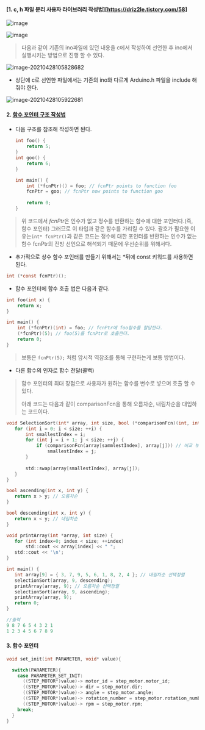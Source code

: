 #### [1. c, h 파일 분리 사용자 라이브러리 작성법][https://driz2le.tistory.com/58]

![image](https://user-images.githubusercontent.com/18729679/116334140-b172d200-a80f-11eb-8ef6-b2763a6c2388.png)

![image](https://user-images.githubusercontent.com/18729679/116334265-dff0ad00-a80f-11eb-933e-a237a3609afe.png)

> 다음과 같이 기존의 ino파일에 있던 내용을 c에서 작성하여 선언한 후 ino에서 실행시키는 방법으로 진행 할 수 있다.



![image-20210428105828682](C:\Users\HJKim\AppData\Roaming\Typora\typora-user-images\image-20210428105828682.png)

- 상단에 c로 선언한 파일에서는 기존의 ino와 다르게 Arduino.h 파일을 include 해줘야 한다.

![image-20210428105922681](C:\Users\HJKim\AppData\Roaming\Typora\typora-user-images\image-20210428105922681.png)



#### 2. [함수 포인터 구조 작성법](https://boycoding.tistory.com/233)

- 다음 구조를 참조해 작성하면 된다.

  ```c
  int foo() { 
      return 5; 
  } 
  int goo() {
      return 6; 
  } 
  
  int main() {
      int (*fcnPtr)() = foo; // fcnPtr points to function foo 
      fcnPtr = goo; // fcnPtr now points to function goo 
      
      return 0; 
  }
  ```

> 위 코드에서 *fcnPtr*은 인수가 없고 정수를 반환하는 함수에 대한 포인터다.(즉, 함수 포인터) 그러므로 이 타입과 같은 함수를 가리킬 수 있다. 괄호가 필요한 이유는`int* fcnPtr()`과 같은 코드는 정수에 대한 포인터를 반환하는 인수가 없는 함수 fcnPtr의 전방 선언으로 해석되기 때문에 우선순위를 위해서다.

- 추가적으로 상수 함수 포인터를 만들기 위해서는 *뒤에 const 키워드를 사용하면 된다.

```c
int (*const fcnPtr)();
```

- 함수 포인터에 함수 호출 법은 다음과 같다.

```c
int foo(int x) { 
    return x; 
} 

int main() { 
    int (*fcnPtr)(int) = foo; // fcnPtr에 foo함수를 할당한다. 
    (*fcnPtr)(5); // foo(5)를 fcnPtr로 호출한다. 
    return 0; 
}

```

> 보통은 `fcnPtr(5);` 처럼 암시적 역참조를 통해 구현하는게 보통 방법이다.

- 다른 함수의 인자로 함수 전달(콜백)

> 함수 포인터의 최대 장점으로 사용자가 원하는 함수를 변수로 넣으며 호출 할 수 있다.
>
> 아래 코드는 다음과 같이 comparisonFcn을 통해 오름차순, 내림차순을 대입하는 코드이다.

 ```c
void SelectionSort(int* array, int size, bool (*comparisonFcn)(int, int)) { 
    for (int i = 0; i < size; ++i) { 
        int smallestIndex = i; 
        for (int j = i + 1; j < size; ++j) {
            if (comparisonFcn(array[sammlestIndex], array[j])) // 비교 부분 
                smallestIndex = j; 
        } 
        
        std::swap(array[smallestIndex], array[j]); 
    } 
} 

bool ascending(int x, int y) { 
    return x > y; // 오름차순 
} 

bool descending(int x, int y) { 
    return x < y; // 내림차순 
} 

void printArray(int *array, int size) { 
    for (int index=0; index < size; ++index) 
        std::cout << array[index] << " "; 
    std::cout << '\n'; 
} 

int main() { 
    int array[9] = { 3, 7, 9, 5, 6, 1, 8, 2, 4 }; // 내림차순 선택정렬
    selectionSort(array, 9, descending); 
    printArray(array, 9); // 오름차순 선택정렬 
    selectionSort(array, 9, ascending); 
    printArray(array, 9); 
    return 0; 
} 

//출력
9 8 7 6 5 4 3 2 1 
1 2 3 4 5 6 7 8 9

 ```

#### 3. 함수 포인터 

```c
void set_init(int PARAMETER, void* value){

  switch(PARAMETER){
    case PARAMETER_SET_INIT:
      ((STEP_MOTOR*)value)-> motor_id = step_motor.motor_id;
      ((STEP_MOTOR*)value)-> dir = step_motor.dir;
      ((STEP_MOTOR*)value)-> angle = step_motor.angle;
      ((STEP_MOTOR*)value)-> rotation_number = step_motor.rotation_number;
      ((STEP_MOTOR*)value)-> rpm = step_motor.rpm;
    break;
  }
}
```


